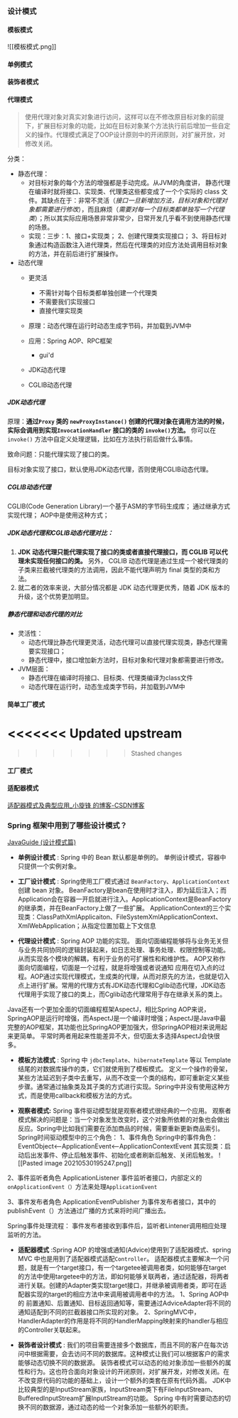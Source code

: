 
### 设计模式

#### 模板模式
![[模板模式.png]]





#### 单例模式

#### 装饰者模式

#### 代理模式
> 使用代理对象对真实对象进行访问，这样可以在不修改原目标对象的前提下，扩展目标对象的功能，比如在目标对象某个方法执行前后增加一些自定义的操作。代理模式满足了OOP设计原则中的开闭原则，对扩展开放，对修改关闭。

分类：
- 静态代理：
	- 对目标对象的每个方法的增强都是手动完成。从JVM的角度讲， 静态代理在编译时就将接口、实现类、代理类这些都变成了一个个实际的 class 文件。其缺点在于：非常不灵活（_接口一旦新增加方法，目标对象和代理对象都需要进行修改_），而且麻烦（_需要对每一个目标类都单独写一个代理类_）；所以其实际应用场景非常非常少，日常开发几乎看不到使用静态代理的场景。
	- 实现：三步：1、接口+实现类； 2、创建代理类实现接口； 3、将目标对象通过构造函数注入进代理类，然后在代理类的对应方法处调用目标对象的方法，并在前后进行扩展操作。
- 动态代理
	- 更灵活
		- 不需针对每个目标类都单独创建一个代理类
		- 不需要我们实现接口
		- 直接代理实现类

	- 原理：动态代理在运行时动态生成字节码，并加载到JVM中
	- 应用：Spring AOP、RPC框架
		- gui'd
	- JDK动态代理
	- CGLIB动态代理

##### JDK动态代理
原理：**通过`Proxy` 类的 `newProxyInstance()` 创建的代理对象在调用方法的时候，实际会调用到实现`InvocationHandler` 接口的类的 `invoke()`方法。** 你可以在 `invoke()` 方法中自定义处理逻辑，比如在方法执行前后做什么事情。

致命问题：只能代理实现了接口的类。

目标对象实现了接口，默认使用JDK动态代理，否则使用CGLIB动态代理。
##### CGLIB动态代理
CGLIB(Code Generation Library)一个基于ASM的字节码生成库；
通过继承方式实现代理；
AOP中是使用这种方式；



##### JDK动态代理和CGLIB动态代理对比：
1.  **JDK 动态代理只能代理实现了接口的类或者直接代理接口，而 CGLIB 可以代理未实现任何接口的类。** 另外， CGLIB 动态代理是通过生成一个被代理类的子类来拦截被代理类的方法调用，因此不能代理声明为 final 类型的类和方法。
2.  就二者的效率来说，大部分情况都是 JDK 动态代理更优秀，随着 JDK 版本的升级，这个优势更加明显。

##### 静态代理和动态代理的对比
- 灵活性：
	- 动态代理比静态代理更灵活，动态代理可以直接代理实现类，静态代理需要实现接口；
	- 静态代理中，接口增加新方法时，目标对象和代理对象都需要进行修改。
- JVM层面：
	- 静态代理在编译时将接口、目标类、代理类编译为class文件
	- 动态代理在运行时，动态生成类字节码，并加载到JVM中



#### 简单工厂模式

<<<<<<< Updated upstream
=======

>>>>>>> Stashed changes
#### 工厂模式


#### 适配器模式
[适配器模式及典型应用\_小旋锋 的博客-CSDN博客](https://blog.csdn.net/wwwdc1012/article/details/82780560)


### Spring 框架中用到了哪些设计模式？
[JavaGuide (设计模式篇)](https://snailclimb.gitee.io/javaguide/#/docs/system-design/framework/spring/Spring-Design-Patterns?id=%e9%80%82%e9%85%8d%e5%99%a8%e6%a8%a1%e5%bc%8f)

 -  **单例设计模式** : Spring 中的 Bean 默认都是单例的。
单例设计模式，容器中只提供一个实例对象。

-   **工厂设计模式** : Spring使用工厂模式通过 `BeanFactory`、`ApplicationContext` 创建 bean 对象。
	BeanFactory是bean在使用时才注入，即为延后注入；而Application会在容器一开启就进行注入。ApplicationContext是BeanFactory的继承类，并在BeanFactory上做了一些扩展。
	ApplicationContext的三个实现类：ClassPathXmlApplicaiton、FileSystemXmlApplicationContext、XmlWebApplication；从指定位置加载上下文信息

-   **代理设计模式** : Spring AOP 功能的实现。
面向切面编程能够将与业务无关但与业务共同协同的逻辑封装起来，如日志处理、事务处理、权限控制等功能。从而实现各个模块的解耦，有利于业务的可扩展性和和维护性。
AOP又称作面向切面编程，切面是一个过程，就是将增强或者说通知 应用在切入点的过程。AOP通过实现代理模式，生成类的代理，从而对原先的方法，也就是切入点上进行扩展。常用的代理方式有JDK动态代理和Cglib动态代理，JDK动态代理用于实现了接口的类上，而Cglib动态代理常用于存在继承关系的类上。

Java还有一个更加全面的切面编程框架AspectJ，相比Spring AOP来说，SpringAOP是运行时增强，而AspectJ是一个编译时增强；AspectJ是Java中最完整的AOP框架，其功能也比SpringAOP更加强大，但SpringAOP相对来说用起来更简单。
平常时两者用起来性能差异不大，但切面太多选择AspectJ会快很多。

-   **模板方法模式** : Spring 中 `jdbcTemplate`、`hibernateTemplate` 等以 Template 结尾的对数据库操作的类，它们就使用到了模板模式。
定义一个操作的骨架，某些方法延迟到子类中去重写，从而不改变一个类的结构，即可重新定义某些步骤。通常通过抽象类及其子类的方式进行实现。Spring中并没有使用这种方式，而是使用callback和模板方法的方式。

-   **观察者模式:** Spring 事件驱动模型就是观察者模式很经典的一个应用。
观察者模式解决的问题是：当一个对象发生改变时，这个对象所依赖的对象也会做出反应。Spring中比如我们需要在添加商品的时候，需要重新更新商品索引。
Spring时间驱动模型中的三个角色：
1、事件角色
Spring中的事件角色：
EventObject<——ApplicationEvent<——ApplicationContextEvent
其实现类：启动后出发事件、停止后触发事件、初始化或者刷新后触发、关闭后触发。
![[Pasted image 20210530195247.png]]

2、事件监听者角色
ApplicationListener 事件监听者接口，内部定义的`onApplicationEvent（）`方法来处理`ApplicationEvent`


3、事件发布者角色
ApplicationEventPublisher 为事件发布者接口，其中的publishEvent（）方法通过广播的方式来将时间广播出去。

Spring事件处理流程：
事件发布者接收到事件后，监听者Lintener调用相应处理监听的方法。

-   **适配器模式** :Spring AOP 的增强或通知(Advice)使用到了适配器模式、spring MVC 中也是用到了适配器模式适配`Controller`。
适配器模式主要解决一个问题，就是有一个target接口，有一个targetee被调用者类，如何能够在target的方法中使用targetee中的方法，即如何能够关联两者，通过适配器，将两者进行关联。创建的Adapter类实现target接口，并继承被调用者类，即可在适配器实现的target的相应方法中来调用被调用者中的方法。
1、Spring AOP中的 前置通知、后置通知、目标返回通知等，需要通过AdviceAdapter将不同的通知适配到不同的拦截器接口所实现的对象。
2、SpringMVC中，HandlerAdapter的作用是将不同的HandlerMapping映射来的handler与相应的Controller关联起来。


-   **装饰者设计模式** : 我们的项目需要连接多个数据库，而且不同的客户在每次访问中根据需要，会去访问不同的数据库。这种模式让我们可以根据客户的需求能够动态切换不同的数据源。
装饰者模式可以动态的给对象添加一些额外的属性和行为。这也符合面向对象设计的开闭原则，对扩展开发，对修改关闭。在不改变原代码的功能的基础上，设计一个额外的类套在原有代码外面。
JDK中比较典型的是InputStream家族，InputStream类下有FileInputStream、BufferedInputStream扩展InputStream的功能。
Spring 中有时需要动态的切换不同的数据源，通过动态的给一个对象添加一些额外的职责。







